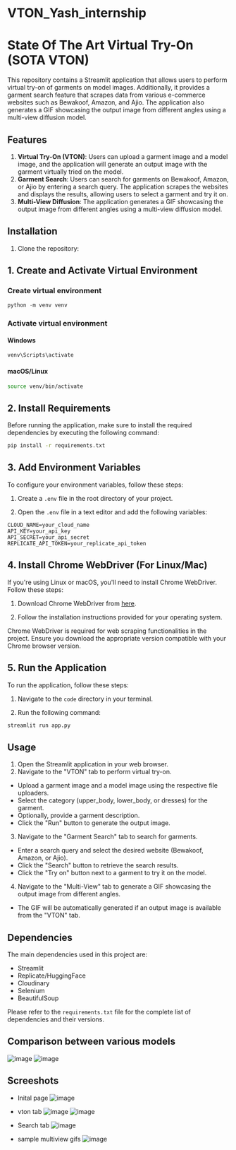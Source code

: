 # VTON_Yash_internship

# State Of The Art Virtual Try-On (SOTA VTON)

This repository contains a Streamlit application that allows users to perform virtual try-on of garments on model images. Additionally, it provides a garment search feature that scrapes data from various e-commerce websites such as Bewakoof, Amazon, and Ajio. The application also generates a GIF showcasing the output image from different angles using a multi-view diffusion model.

## Features

1. **Virtual Try-On (VTON)**: Users can upload a garment image and a model image, and the application will generate an output image with the garment virtually tried on the model.
2. **Garment Search**: Users can search for garments on Bewakoof, Amazon, or Ajio by entering a search query. The application scrapes the websites and displays the results, allowing users to select a garment and try it on.
3. **Multi-View Diffusion**: The application generates a GIF showcasing the output image from different angles using a multi-view diffusion model.

## Installation

1. Clone the repository:

## 1. Create and Activate Virtual Environment
### Create virtual environment
```python
python -m venv venv
```

### Activate virtual environment
#### Windows
```cmd
venv\Scripts\activate
```

#### macOS/Linux
```bash
source venv/bin/activate
```

## 2. Install Requirements

Before running the application, make sure to install the required dependencies by executing the following command:

```bash
pip install -r requirements.txt
```


## 3. Add Environment Variables

To configure your environment variables, follow these steps:

1. Create a `.env` file in the root directory of your project.

2. Open the `.env` file in a text editor and add the following variables:

```plaintext
CLOUD_NAME=your_cloud_name
API_KEY=your_api_key
API_SECRET=your_api_secret
REPLICATE_API_TOKEN=your_replicate_api_token
```

## 4. Install Chrome WebDriver (For Linux/Mac)

If you're using Linux or macOS, you'll need to install Chrome WebDriver. Follow these steps:

1. Download Chrome WebDriver from [here](https://sites.google.com/a/chromium.org/chromedriver/downloads).

2. Follow the installation instructions provided for your operating system.

Chrome WebDriver is required for web scraping functionalities in the project. Ensure you download the appropriate version compatible with your Chrome browser version.

## 5. Run the Application

To run the application, follow these steps:

1. Navigate to the `code` directory in your terminal.

2. Run the following command:

```python
streamlit run app.py
```

## Usage

1. Open the Streamlit application in your web browser.
2. Navigate to the "VTON" tab to perform virtual try-on.
- Upload a garment image and a model image using the respective file uploaders.
- Select the category (upper_body, lower_body, or dresses) for the garment.
- Optionally, provide a garment description.
- Click the "Run" button to generate the output image.
3. Navigate to the "Garment Search" tab to search for garments.
- Enter a search query and select the desired website (Bewakoof, Amazon, or Ajio).
- Click the "Search" button to retrieve the search results.
- Click the "Try on" button next to a garment to try it on the model.
4. Navigate to the "Multi-View" tab to generate a GIF showcasing the output image from different angles.
- The GIF will be automatically generated if an output image is available from the "VTON" tab.

## Dependencies

The main dependencies used in this project are:

- Streamlit
- Replicate/HuggingFace
- Cloudinary
- Selenium
- BeautifulSoup


Please refer to the `requirements.txt` file for the complete list of dependencies and their versions.

## Comparison between various models
![image](https://github.com/Dhruvin3103/VTON_Yash_internship/assets/114014218/7bd17810-46fd-4062-9e28-170f7e8a2386)
![image](https://github.com/Dhruvin3103/VTON_Yash_internship/assets/114014218/18eb1f85-a91c-4b88-b179-14546dfd21bb)

## Screeshots
- Inital page
![image](https://github.com/Dhruvin3103/VTON_Yash_internship/assets/114014218/0bde0076-2811-48dc-89eb-7b1a6a01d9bf)
- vton tab
  ![image](https://github.com/Dhruvin3103/VTON_Yash_internship/assets/114014218/43a3617e-6cb7-4c31-a7f2-17fb66744115)
  ![image](https://github.com/Dhruvin3103/VTON_Yash_internship/assets/114014218/c9902efb-54ec-46cc-947e-2bd24e8ae7d8)
- Search tab
  ![image](https://github.com/Dhruvin3103/VTON_Yash_internship/assets/114014218/3edc8b33-f4e6-4fb4-8c98-e3af8c2aa0aa)

- sample multiview gifs
  ![image](https://github.com/Dhruvin3103/VTON_Yash_internship/blob/main/assests/Virtual%20Try%20on%20(2).svg)

